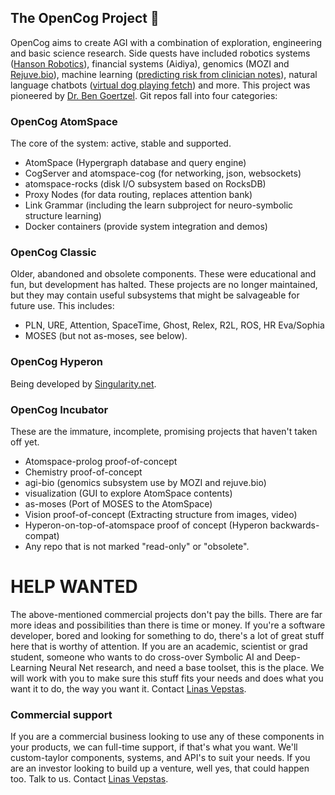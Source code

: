 ## The OpenCog Project 👋
OpenCog aims to create AGI with a combination of exploration, engineering and basic science research.
Side quests have included robotics systems ([Hanson Robotics](https://www.hansonrobotics.com)),
financial systems (Aidiya),
genomics (MOZI and [Rejuve.bio](https://www.rejuve.bio)),
machine learning ([predicting risk from clinician notes](https://doi.org/10.1371/journal.pone.0085733)),
natural language chatbots ([virtual dog playing fetch](https://www.youtube.com/watch?v=FEmpGRLwbqE)) and more.
This project was pioneered by [Dr. Ben Goertzel](https://en.wikipedia.org/wiki/Ben_Goertzel).
Git repos fall into four categories:

### OpenCog AtomSpace
The core of the system: active, stable and supported.

* AtomSpace (Hypergraph database and query engine)
* CogServer and atomspace-cog (for networking, json, websockets)
* atomspace-rocks (disk I/O subsystem based on RocksDB)
* Proxy Nodes (for data routing, replaces attention bank)
* Link Grammar (including the learn subproject for neuro-symbolic structure learning)
* Docker containers (provide system integration and demos)

### OpenCog Classic
Older, abandoned and obsolete components. These were educational and fun, but development has
halted. These projects are no longer maintained, but they may contain useful subsystems that
might be salvageable for future use. This includes:
* PLN, URE, Attention, SpaceTime, Ghost, Relex, R2L, ROS, HR Eva/Sophia
* MOSES (but not as-moses, see below).

### OpenCog Hyperon
Being developed by [Singularity.net](https://singularitynet.io).

### OpenCog Incubator
These are the immature, incomplete, promising projects that haven't taken off yet.

* Atomspace-prolog proof-of-concept
* Chemistry proof-of-concept
* agi-bio (genomics subsystem use by MOZI and rejuve.bio)
* visualization (GUI to explore AtomSpace contents)
* as-moses (Port of MOSES to the AtomSpace)
* Vision proof-of-concept (Extracting structure from images, video)
* Hyperon-on-top-of-atomspace proof of concept (Hyperon backwards-compat)
* Any repo that is not marked "read-only" or "obsolete".

# HELP WANTED
The above-mentioned commercial projects don't pay the bills. There are far more ideas
and possibilities than there is time or money. If you're a software developer, bored
and looking for something to do, there's a lot of great stuff here that is worthy of
attention. If you are an academic, scientist or grad student, someone who wants to do
cross-over Symbolic AI and Deep-Learning Neural Net research, and need a base toolset,
this is the place. We will work with you to make sure this stuff fits your needs and
does what you want it to do, the way you want it.
Contact [Linas Vepstas](linasvepstas@gmail.com).

### Commercial support
If you are a commercial business looking to use any of these components in your products,
we can full-time support, if that's what you want. We'll custom-taylor components, systems,
and API's to suit your needs. If you are an investor looking to build up a venture, well yes,
that could happen too. Talk to us. Contact [Linas Vepstas](linasvepstas@gmail.com).
